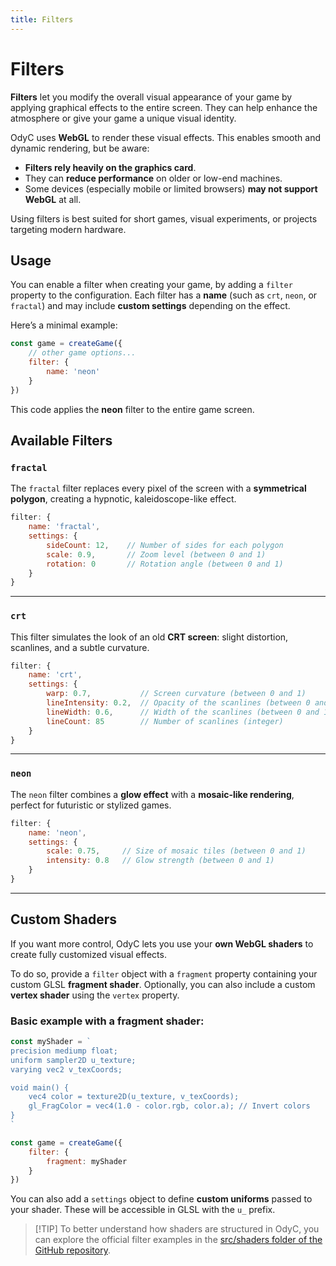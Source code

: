 ```yaml
---
title: Filters
---
```


# Filters

**Filters** let you modify the overall visual appearance of your game by applying graphical effects to the entire screen. They can help enhance the atmosphere or give your game a unique visual identity.

OdyC uses **WebGL** to render these visual effects. This enables smooth and dynamic rendering, but be aware:

- **Filters rely heavily on the graphics card**.
- They can **reduce performance** on older or low-end machines.
- Some devices (especially mobile or limited browsers) **may not support WebGL** at all.

Using filters is best suited for short games, visual experiments, or projects targeting modern hardware.

## Usage

You can enable a filter when creating your game, by adding a `filter` property to the configuration. Each filter has a **name** (such as `crt`, `neon`, or `fractal`) and may include **custom settings** depending on the effect.

Here’s a minimal example:

```js
const game = createGame({
	// other game options...
	filter: {
		name: 'neon'
	}
})
```

This code applies the **neon** filter to the entire game screen.

## Available Filters

### `fractal`

The `fractal` filter replaces every pixel of the screen with a **symmetrical polygon**, creating a hypnotic, kaleidoscope-like effect.

```js
filter: {
	name: 'fractal',
	settings: {
		sideCount: 12,    // Number of sides for each polygon
		scale: 0.9,       // Zoom level (between 0 and 1)
		rotation: 0       // Rotation angle (between 0 and 1)
	}
}
```

---

### `crt`

This filter simulates the look of an old **CRT screen**: slight distortion, scanlines, and a subtle curvature.

```js
filter: {
	name: 'crt',
	settings: {
		warp: 0.7,           // Screen curvature (between 0 and 1)
		lineIntensity: 0.2,  // Opacity of the scanlines (between 0 and 1)
		lineWidth: 0.6,      // Width of the scanlines (between 0 and 1)
		lineCount: 85        // Number of scanlines (integer)
	}
}
```

---

### `neon`

The `neon` filter combines a **glow effect** with a **mosaic-like rendering**, perfect for futuristic or stylized games.

```js
filter: {
	name: 'neon',
	settings: {
		scale: 0.75,     // Size of mosaic tiles (between 0 and 1)
		intensity: 0.8   // Glow strength (between 0 and 1)
	}
}
```

---

## Custom Shaders

If you want more control, OdyC lets you use your **own WebGL shaders** to create fully customized visual effects.

To do so, provide a `filter` object with a `fragment` property containing your custom GLSL **fragment shader**.
Optionally, you can also include a custom **vertex shader** using the `vertex` property.

### Basic example with a fragment shader:

```js
const myShader = `
precision mediump float;
uniform sampler2D u_texture;
varying vec2 v_texCoords;

void main() {
	vec4 color = texture2D(u_texture, v_texCoords);
	gl_FragColor = vec4(1.0 - color.rgb, color.a); // Invert colors
}
`

const game = createGame({
	filter: {
		fragment: myShader
	}
})
```

You can also add a `settings` object to define **custom uniforms** passed to your shader. These will be accessible in GLSL with the `u_` prefix.

> \[!TIP]
> To better understand how shaders are structured in OdyC, you can explore the official filter examples in the [src/shaders folder of the GitHub repository](https://github.com/achtaitaipai/odyc/tree/main/src/shaders).
